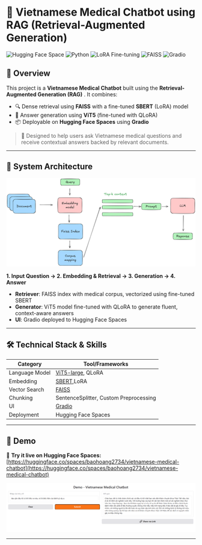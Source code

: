 # 🧠 Vietnamese Medical Chatbot using RAG (Retrieval-Augmented Generation)

![Hugging Face Space](https://img.shields.io/badge/HF-Model-blue?logo=huggingface)
![Python](https://img.shields.io/badge/Python-3.10-blue?logo=python)
![LoRA Fine-tuning](https://img.shields.io/badge/LoRA-Fine--tuned-green)
![FAISS](https://img.shields.io/badge/FAISS-Vector_Search-yellow)
![Gradio](https://img.shields.io/badge/Gradio-Deployed-red?logo=gradio)

## 📌 Overview

This project is a **Vietnamese Medical Chatbot** built using the **Retrieval-Augmented Generation (RAG)** . It combines:

- 🔍 Dense retrieval using **FAISS** with a fine-tuned **SBERT** (LoRA) model
- 🧠 Answer generation using **ViT5** (fine-tuned with QLoRA)
- 📦 Deployable on **Hugging Face Spaces** using **Gradio**

> 🏥 Designed to help users ask Vietnamese medical questions and receive contextual answers backed by relevant documents.

---

## 📌 System Architecture

<p align="center">
  <img src="https://github.com/hdbhoang2703/vietnamese_medical_chatbot/blob/main/assets/rag_pipeline.png" width="700"/>
</p>

**1. Input Question → 2. Embedding & Retrieval → 3. Generation → 4. Answer**

- **Retriever**: FAISS index with medical corpus, vectorized using fine-tuned SBERT
- **Generator**: ViT5 model fine-tuned with QLoRA to generate fluent, context-aware answers
- **UI**: Gradio deployed to Hugging Face Spaces

---

## 🛠️ Technical Stack & Skills

| Category        | Tool/Frameworks                                |
|----------------|-------------------------------------------------|
| Language Model | [ViT5-large](https://huggingface.co/VietAI/vit5-large), QLoRA |
| Embedding      | [SBERT](https://huggingface.co/keepitreal/vietnamese-sbert),LoRA     |
| Vector Search  | [FAISS](https://github.com/facebookresearch/faiss) |
| Chunking       | SentenceSplitter, Custom Preprocessing          |
| UI             | [Gradio](https://www.gradio.app/)            |
| Deployment     | Hugging Face Spaces                             |


---

## 🚀 Demo

🔗 **Try it live on Hugging Face Spaces:**  
[https://huggingface.co/spaces/baohoang2734/vietnamese-medical-chatbot](https://huggingface.co/spaces/baohoang2734/vietnamese-medical-chatbot)

<p align="center">
  <img src="https://raw.githubusercontent.com/hdbhoang2703/vietnamese_medical_chatbot/main/assets/demo_chatbot.png" width="900"/>
</p>


---


